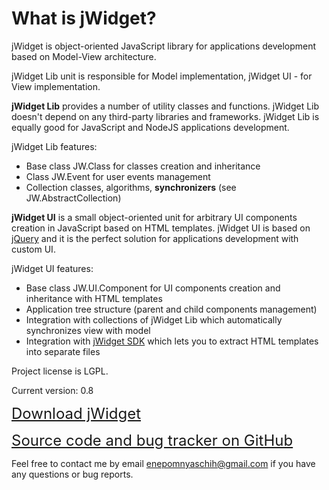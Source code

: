 ﻿# What is jWidget?

jWidget is object-oriented JavaScript library for applications development based on Model-View architecture.

jWidget Lib unit is responsible for Model implementation, jWidget UI - for View implementation.

**jWidget Lib** provides a number of utility classes and functions. jWidget Lib doesn't depend on any third-party
libraries and frameworks. jWidget Lib is equally good for JavaScript and NodeJS applications development.

jWidget Lib features:

* Base class JW.Class for classes creation and inheritance
* Class JW.Event for user events management
* Collection classes, algorithms, **synchronizers** (see JW.AbstractCollection)

**jWidget UI** is a small object-oriented unit for arbitrary UI components creation in JavaScript based on
HTML templates. jWidget UI is based on [jQuery](http://jquery.com) and it is the perfect solution for applications
development with custom UI.

jWidget UI features:

* Base class JW.UI.Component for UI components creation and inheritance with HTML templates
* Application tree structure (parent and child components management)
* Integration with collections of jWidget Lib which automatically synchronizes view with model
* Integration with [jWidget SDK](https://github.com/enepomnyaschih/jwsdk/wiki/) which lets you to extract
HTML templates into separate files

Project license is LGPL.

Current version: 0.8

<font size="5">[Download jWidget](guides/endownload/jwidget.zip)</font>

<font size="5">[Source code and bug tracker on GitHub](https://github.com/enepomnyaschih/jwidget)</font>

Feel free to contact me by email [enepomnyaschih@gmail.com](mailto:enepomnyaschih@gmail.com) if you have any questions
or bug reports.

